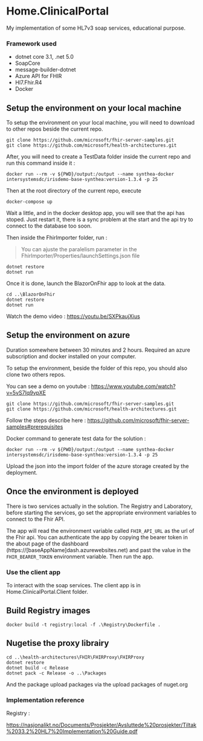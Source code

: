 # Home.ClinicalPortal

My implementation of some HL7v3 soap services, educational purpose.

### Framework used

- dotnet core 3.1, .net 5.0
- SoapCore
- message-builder-dotnet
- Azure API for FHIR
- Hl7.Fhir.R4
- Docker

## Setup the environment on your local machine

To setup the environment on your local machine, you will need to download to other repos beside the current repo.

```
git clone https://github.com/microsoft/fhir-server-samples.git
git clone https://github.com/microsoft/health-architectures.git
```

After, you will need to create a TestData folder inside the current repo and run this command inside it :

```
docker run --rm -v ${PWD}/output:/output --name synthea-docker intersystemsdc/irisdemo-base-synthea:version-1.3.4 -p 25
```

Then at the root directory of the current repo, execute 

```
docker-compose up
```

Wait a little, and in the docker desktop app, you will see that the api has stoped. Just restart it, there is a sync problem at the start and the api try to connect to the database too soon.

Then inside the FhirImporter folder, run :

> You can ajuste the paralelism parameter in the FhirImporter/Properties/launchSettings.json file

```
dotnet restore
dotnet run
```

Once it is done, launch the BlazorOnFhir app to look at the data.

```
cd ..\BlazorOnFhir
dotnet restore
dotnet run
```

Watch the demo video : https://youtu.be/SXPkaujXius

## Setup the environment on azure

Duration somewhere between 30 minutes and 2 hours. 
Required an azure subscription and docker installed on your computer.

To setup the environment, beside the folder of this repo, you should also clone two others repos.

You can see a demo on youtube : https://www.youtube.com/watch?v=5vS7Iq9vpXE

```
git clone https://github.com/microsoft/fhir-server-samples.git
git clone https://github.com/microsoft/health-architectures.git
```

Follow the steps describe here : https://github.com/microsoft/fhir-server-samples#prerequisites

Docker command to generate test data for the solution :

```
docker run --rm -v ${PWD}/output:/output --name synthea-docker intersystemsdc/irisdemo-base-synthea:version-1.3.4 -p 25
```

Upload the json into the import folder of the azure storage created by the deployment.

## Once the environment is deployed

There is two services actually in the solution. The Registry and Laboratory, before starting the services, go set the appropriate environment variables to connect to the Fhir API.

The app will read the environment variable called ```FHIR_API_URL``` as the url of the Fhir api. You can authenticate the app by copying the bearer token in the about page of the dashboard (https://[baseAppName]dash.azurewebsites.net) and past the value in the ```FHIR_BEARER_TOKEN``` environment variable. Then run the app.

### Use the client app

To interact with the soap services. The client app is in Home.ClinicalPortal.Client folder.

## Build Registry images

```
docker build -t registry:local -f .\Registry\Dockerfile .
```

## Nugetise the proxy librairy

```
cd ..\health-architectures\FHIR\FHIRProxy\FHIRProxy
dotnet restore
dotnet build -c Release
dotnet pack -c Release -o ..\Packages
```

And the package upload packages via the upload packages of nuget.org

### Implementation reference

Registry : 

https://nasjonalikt.no/Documents/Prosjekter/Avsluttede%20prosjekter/Tiltak%2033.2%20HL7%20Implementation%20Guide.pdf
